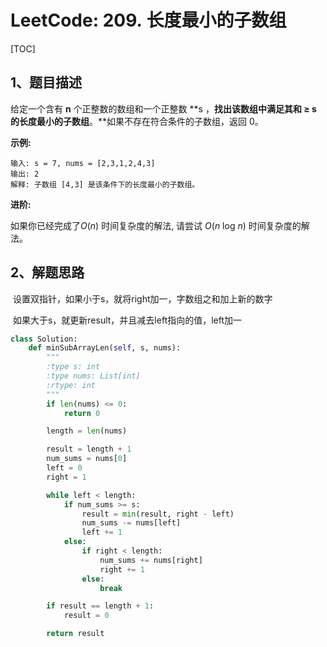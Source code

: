 # LeetCode: 209. 长度最小的子数组

[TOC]



## 1、题目描述



给定一个含有 **n** 个正整数的数组和一个正整数 **s ，**找出该数组中满足其和 **≥ s** 的长度最小的子数组**。**如果不存在符合条件的子数组，返回 0。

**示例:** 

```
输入: s = 7, nums = [2,3,1,2,4,3]
输出: 2
解释: 子数组 [4,3] 是该条件下的长度最小的子数组。
```

**进阶:**

如果你已经完成了*O*(*n*) 时间复杂度的解法, 请尝试 *O*(*n* log *n*) 时间复杂度的解法。



## 2、解题思路

​	设置双指针，如果小于s，就将right加一，字数组之和加上新的数字

​	如果大于s，就更新result，并且减去left指向的值，left加一



```python
class Solution:
    def minSubArrayLen(self, s, nums):
        """
        :type s: int
        :type nums: List[int]
        :rtype: int
        """
        if len(nums) <= 0:
            return 0

        length = len(nums)

        result = length + 1
        num_sums = nums[0]
        left = 0
        right = 1

        while left < length:
            if num_sums >= s:
                result = min(result, right - left)
                num_sums -= nums[left]
                left += 1
            else:
                if right < length:
                    num_sums += nums[right]
                    right += 1
                else:
                    break

        if result == length + 1:
            result = 0

        return result
```


